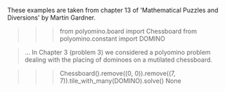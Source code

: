 These examples are taken from chapter 13 of 'Mathematical Puzzles and Diversions' by Martin Gardner.

>>> from polyomino.board import Chessboard
>>> from polyomino.constant import DOMINO


> ...
> In Chapter 3 (problem 3) we considered a polyomino problem dealing with the placing of dominoes on a mutilated chessboard.

>>> Chessboard().remove((0, 0)).remove((7, 7)).tile_with_many(DOMINO).solve()
None

